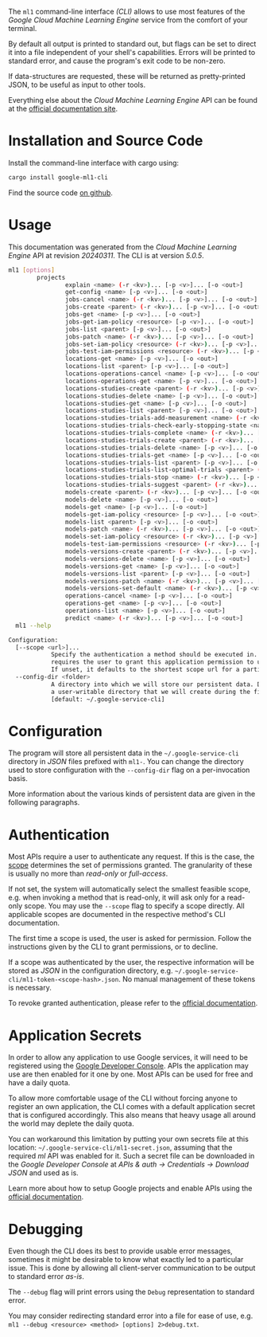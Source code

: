 <!---
DO NOT EDIT !
This file was generated automatically from 'src/generator/templates/cli/README.md.mako'
DO NOT EDIT !
-->
The `ml1` command-line interface *(CLI)* allows to use most features of the *Google Cloud Machine Learning Engine* service from the comfort of your terminal.

By default all output is printed to standard out, but flags can be set to direct it into a file independent of your shell's
capabilities. Errors will be printed to standard error, and cause the program's exit code to be non-zero.

If data-structures are requested, these will be returned as pretty-printed JSON, to be useful as input to other tools.

Everything else about the *Cloud Machine Learning Engine* API can be found at the
[official documentation site](https://cloud.google.com/ml/).

# Installation and Source Code

Install the command-line interface with cargo using:

```bash
cargo install google-ml1-cli
```

Find the source code [on github](https://github.com/Byron/google-apis-rs/tree/main/gen/ml1-cli).

# Usage

This documentation was generated from the *Cloud Machine Learning Engine* API at revision *20240311*. The CLI is at version *5.0.5*.

```bash
ml1 [options]
        projects
                explain <name> (-r <kv>)... [-p <v>]... [-o <out>]
                get-config <name> [-p <v>]... [-o <out>]
                jobs-cancel <name> (-r <kv>)... [-p <v>]... [-o <out>]
                jobs-create <parent> (-r <kv>)... [-p <v>]... [-o <out>]
                jobs-get <name> [-p <v>]... [-o <out>]
                jobs-get-iam-policy <resource> [-p <v>]... [-o <out>]
                jobs-list <parent> [-p <v>]... [-o <out>]
                jobs-patch <name> (-r <kv>)... [-p <v>]... [-o <out>]
                jobs-set-iam-policy <resource> (-r <kv>)... [-p <v>]... [-o <out>]
                jobs-test-iam-permissions <resource> (-r <kv>)... [-p <v>]... [-o <out>]
                locations-get <name> [-p <v>]... [-o <out>]
                locations-list <parent> [-p <v>]... [-o <out>]
                locations-operations-cancel <name> [-p <v>]... [-o <out>]
                locations-operations-get <name> [-p <v>]... [-o <out>]
                locations-studies-create <parent> (-r <kv>)... [-p <v>]... [-o <out>]
                locations-studies-delete <name> [-p <v>]... [-o <out>]
                locations-studies-get <name> [-p <v>]... [-o <out>]
                locations-studies-list <parent> [-p <v>]... [-o <out>]
                locations-studies-trials-add-measurement <name> (-r <kv>)... [-p <v>]... [-o <out>]
                locations-studies-trials-check-early-stopping-state <name> (-r <kv>)... [-p <v>]... [-o <out>]
                locations-studies-trials-complete <name> (-r <kv>)... [-p <v>]... [-o <out>]
                locations-studies-trials-create <parent> (-r <kv>)... [-p <v>]... [-o <out>]
                locations-studies-trials-delete <name> [-p <v>]... [-o <out>]
                locations-studies-trials-get <name> [-p <v>]... [-o <out>]
                locations-studies-trials-list <parent> [-p <v>]... [-o <out>]
                locations-studies-trials-list-optimal-trials <parent> (-r <kv>)... [-p <v>]... [-o <out>]
                locations-studies-trials-stop <name> (-r <kv>)... [-p <v>]... [-o <out>]
                locations-studies-trials-suggest <parent> (-r <kv>)... [-p <v>]... [-o <out>]
                models-create <parent> (-r <kv>)... [-p <v>]... [-o <out>]
                models-delete <name> [-p <v>]... [-o <out>]
                models-get <name> [-p <v>]... [-o <out>]
                models-get-iam-policy <resource> [-p <v>]... [-o <out>]
                models-list <parent> [-p <v>]... [-o <out>]
                models-patch <name> (-r <kv>)... [-p <v>]... [-o <out>]
                models-set-iam-policy <resource> (-r <kv>)... [-p <v>]... [-o <out>]
                models-test-iam-permissions <resource> (-r <kv>)... [-p <v>]... [-o <out>]
                models-versions-create <parent> (-r <kv>)... [-p <v>]... [-o <out>]
                models-versions-delete <name> [-p <v>]... [-o <out>]
                models-versions-get <name> [-p <v>]... [-o <out>]
                models-versions-list <parent> [-p <v>]... [-o <out>]
                models-versions-patch <name> (-r <kv>)... [-p <v>]... [-o <out>]
                models-versions-set-default <name> (-r <kv>)... [-p <v>]... [-o <out>]
                operations-cancel <name> [-p <v>]... [-o <out>]
                operations-get <name> [-p <v>]... [-o <out>]
                operations-list <name> [-p <v>]... [-o <out>]
                predict <name> (-r <kv>)... [-p <v>]... [-o <out>]
  ml1 --help

Configuration:
  [--scope <url>]...
            Specify the authentication a method should be executed in. Each scope
            requires the user to grant this application permission to use it.
            If unset, it defaults to the shortest scope url for a particular method.
  --config-dir <folder>
            A directory into which we will store our persistent data. Defaults to
            a user-writable directory that we will create during the first invocation.
            [default: ~/.google-service-cli]

```

# Configuration

The program will store all persistent data in the `~/.google-service-cli` directory in *JSON* files prefixed with `ml1-`.  You can change the directory used to store configuration with the `--config-dir` flag on a per-invocation basis.

More information about the various kinds of persistent data are given in the following paragraphs.

# Authentication

Most APIs require a user to authenticate any request. If this is the case, the [scope][scopes] determines the 
set of permissions granted. The granularity of these is usually no more than *read-only* or *full-access*.

If not set, the system will automatically select the smallest feasible scope, e.g. when invoking a
method that is read-only, it will ask only for a read-only scope. 
You may use the `--scope` flag to specify a scope directly. 
All applicable scopes are documented in the respective method's CLI documentation.

The first time a scope is used, the user is asked for permission. Follow the instructions given 
by the CLI to grant permissions, or to decline.

If a scope was authenticated by the user, the respective information will be stored as *JSON* in the configuration
directory, e.g. `~/.google-service-cli/ml1-token-<scope-hash>.json`. No manual management of these tokens
is necessary.

To revoke granted authentication, please refer to the [official documentation][revoke-access].

# Application Secrets

In order to allow any application to use Google services, it will need to be registered using the 
[Google Developer Console][google-dev-console]. APIs the application may use are then enabled for it
one by one. Most APIs can be used for free and have a daily quota.

To allow more comfortable usage of the CLI without forcing anyone to register an own application, the CLI
comes with a default application secret that is configured accordingly. This also means that heavy usage
all around the world may deplete the daily quota.

You can workaround this limitation by putting your own secrets file at this location: 
`~/.google-service-cli/ml1-secret.json`, assuming that the required *ml* API 
was enabled for it. Such a secret file can be downloaded in the *Google Developer Console* at 
*APIs & auth -> Credentials -> Download JSON* and used as is.

Learn more about how to setup Google projects and enable APIs using the [official documentation][google-project-new].


# Debugging

Even though the CLI does its best to provide usable error messages, sometimes it might be desirable to know
what exactly led to a particular issue. This is done by allowing all client-server communication to be 
output to standard error *as-is*.

The `--debug` flag will print errors using the `Debug` representation to standard error.

You may consider redirecting standard error into a file for ease of use, e.g. `ml1 --debug <resource> <method> [options] 2>debug.txt`.


[scopes]: https://developers.google.com/+/api/oauth#scopes
[revoke-access]: http://webapps.stackexchange.com/a/30849
[google-dev-console]: https://console.developers.google.com/
[google-project-new]: https://developers.google.com/console/help/new/
